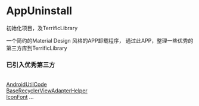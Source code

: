 # AppUninstall
初始化项目，及TerrificLibrary

一个简约的Material Design 风格的APP卸载程序，
通过此APP，整理一些优秀的第三方库到TerrificLibrary

### 已引入优秀第三方

</br>[AndroidUtilCode](https://github.com/Blankj/AndroidUtilCode)
</br>[BaseRecyclerViewAdapterHelper](https://github.com/CymChad/BaseRecyclerViewAdapterHelper)
</br>[IconFont](http://www.iconfont.cn/help/detail?spm=a313x.7781069.1998910419.15&helptype=code)
[]()
[]()
[]()
...
